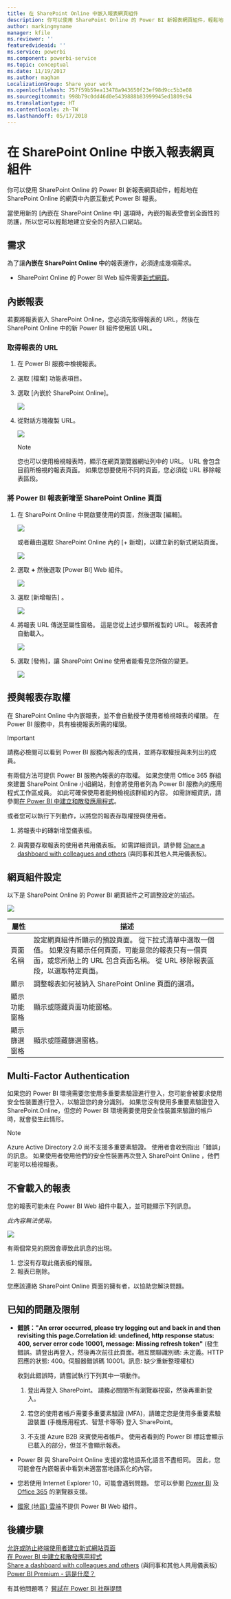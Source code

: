 ```yaml
---
title: 在 SharePoint Online 中嵌入報表網頁組件
description: 你可以使用 SharePoint Online 的 Power BI 新報表網頁組件，輕鬆地在 SharePoint Online 的網頁中內嵌互動式 Power BI 報表。
author: markingmyname
manager: kfile
ms.reviewer: ''
featuredvideoid: ''
ms.service: powerbi
ms.component: powerbi-service
ms.topic: conceptual
ms.date: 11/19/2017
ms.author: maghan
LocalizationGroup: Share your work
ms.openlocfilehash: 757f59b59ea13478a943650f23ef98d9cc5b3e08
ms.sourcegitcommit: 998b79c0dd46d0e5439888b83999945ed1809c94
ms.translationtype: HT
ms.contentlocale: zh-TW
ms.lasthandoff: 05/17/2018
---
```

# <a name="embed-with-report-web-part-in-sharepoint-online"></a>在 SharePoint Online 中嵌入報表網頁組件

你可以使用 SharePoint Online 的 Power BI 新報表網頁組件，輕鬆地在 SharePoint Online 的網頁中內嵌互動式 Power BI 報表。

當使用新的 [內嵌在 SharePoint Online 中] 選項時，內嵌的報表受會到全面性的防護，所以您可以輕鬆地建立安全的內部入口網站。

## <a name="requirements"></a>需求

為了讓**內嵌在 SharePoint Online 中**的報表運作，必須達成幾項需求。

* SharePoint Online 的 Power BI Web 組件需要[新式網頁](https://support.office.com/article/Allow-or-prevent-creation-of-modern-site-pages-by-end-users-c41d9cc8-c5c0-46b4-8b87-ea66abc6e63b)。

## <a name="embed-your-report"></a>內嵌報表

若要將報表嵌入 SharePoint Online，您必須先取得報表的 URL，然後在 SharePoint Online 中的新 Power BI 組件使用該 URL。

### <a name="get-a-url-to-your-report"></a>取得報表的 URL

1. 在 Power BI 服務中檢視報表。

2. 選取 [檔案] 功能表項目。

3. 選取 [內嵌於 SharePoint Online]。
   
    ![](media/service-embed-report-spo/powerbi-file-menu.png)

4. 從對話方塊複製 URL。

    ![](media/service-embed-report-spo/powerbi-embed-link-sharepoint.png)

   > [!NOTE]
   > 您也可以使用檢視報表時，顯示在網頁瀏覽器網址列中的 URL。 URL 會包含目前所檢視的報表頁面。 如果您想要使用不同的頁面，您必須從 URL 移除報表區段。

### <a name="add-the-power-bi-report-to-a-sharepoint-online-page"></a>將 Power BI 報表新增至 SharePoint Online 頁面

1. 在 SharePoint Online 中開啟要使用的頁面，然後選取 [編輯]。

    ![](media/service-embed-report-spo/powerbi-sharepoint-edit-page.png)

    或者藉由選取 SharePoint Online 內的 [+ 新增]，以建立新的新式網站頁面。

    ![](media/service-embed-report-spo/powerbi-sharepoint-new-page.png)

2. 選取 **+** 然後選取 [Power BI] Web 組件。

    ![](media/service-embed-report-spo/powerbi-sharepoint-new-web-part.png)

3. 選取 [新增報告] 。

    ![](media/service-embed-report-spo/powerbi-sharepoint-new-report.png)

4. 將報表 URL 傳送至屬性窗格。 這是您從上述步驟所複製的 URL。 報表將會自動載入。

    ![](media/service-embed-report-spo/powerbi-sharepoint-new-web-part-properties.png)

5. 選取 [發佈]，讓 SharePoint Online 使用者能看見您所做的變更。

    ![](media/service-embed-report-spo/powerbi-sharepoint-report-loaded.png)

## <a name="granting-access-to-reports"></a>授與報表存取權

在 SharePoint Online 中內嵌報表，並不會自動授予使用者檢視報表的權限。 在 Power BI 服務中，具有檢視報表所需的權限。

> [!IMPORTANT]
> 請務必檢閱可以看到 Power BI 服務內報表的成員，並將存取權授與未列出的成員。

有兩個方法可提供 Power BI 服務內報表的存取權。 如果您使用 Office 365 群組來建置 SharePoint Online 小組網站，則會將使用者列為 Power BI 服務內的應用程式工作區成員。 如此可確保使用者能夠檢視該群組的內容。 如需詳細資訊，請參閱[在 Power BI 中建立和散發應用程式](service-create-distribute-apps.md)。

或者您可以執行下列動作，以將您的報表存取權授與使用者。

1. 將報表中的磚新增至儀表板。

2. 與需要存取報表的使用者共用儀表板。 如需詳細資訊，請參閱 [Share a dashboard with colleagues and others](service-share-dashboards.md) (與同事和其他人共用儀表板)。

## <a name="web-part-settings"></a>網頁組件設定

以下是 SharePoint Online 的 Power BI 網頁組件之可調整設定的描述。

![](media/service-embed-report-spo/powerbi-sharepoint-web-part-properties.png)

| 屬性 | 描述 |
| --- | --- |
| 頁面名稱 |設定網頁組件所顯示的預設頁面。 從下拉式清單中選取一個值。 如果沒有顯示任何頁面，可能是您的報表只有一個頁面，或您所貼上的 URL 包含頁面名稱。 從 URL 移除報表區段，以選取特定頁面。 |
| 顯示 |調整報表如何被納入 SharePoint Online 頁面的選項。 |
| 顯示功能窗格 |顯示或隱藏頁面功能窗格。 |
| 顯示篩選窗格 |顯示或隱藏篩選窗格。 |

## <a name="multi-factor-authentication"></a>Multi-Factor Authentication

如果您的 Power BI 環境需要您使用多重要素驗證進行登入，您可能會被要求使用安全性裝置進行登入，以驗證您的身分識別。 如果您沒有使用多重要素驗證登入 SharePoint.Online，但您的 Power BI 環境需要使用安全性裝置來驗證的帳戶時，就會發生此情形。

> [!NOTE]
> Azure Active Directory 2.0 尚不支援多重要素驗證。 使用者會收到指出「錯誤」的訊息。 如果使用者使用他們的安全性裝置再次登入 SharePoint Online ，他們可能可以檢視報表。

## <a name="reports-that-do-not-load"></a>不會載入的報表

您的報表可能未在 Power BI Web 組件中載入，並可能顯示下列訊息。

*此內容無法使用。*

![](media/service-embed-report-spo/powerbi-sharepoint-report-not-found.png)

有兩個常見的原因會導致此訊息的出現。

1. 您沒有存取此儀表板的權限。
2. 報表已刪除。

您應該連絡 SharePoint Online 頁面的擁有者，以協助您解決問題。

## <a name="known-issues-and-limitations"></a>已知的問題及限制

* **錯誤："An error occurred, please try logging out and back in and then revisiting this page.Correlation id: undefined, http response status: 400, server error code 10001, message: Missing refresh token"** (發生錯誤。請登出再登入，然後再次前往此頁面。相互關聯識別碼: 未定義。HTTP 回應的狀態: 400。伺服器錯誤碼 10001。訊息: 缺少重新整理權杖)
  
  收到此錯誤時，請嘗試執行下列其中一項動作。
  
  1. 登出再登入 SharePoint。 請務必關閉所有瀏覽器視窗，然後再重新登入。

  2. 若您的使用者帳戶需要多重要素驗證 (MFA)，請確定您是使用多重要素驗證裝置 (手機應用程式、智慧卡等等) 登入 SharePoint。
  
  3. 不支援 Azure B2B 來賓使用者帳戶。 使用者看到的 Power BI 標誌會顯示已載入的部分，但並不會顯示報表。

* Power BI 與 SharePoint Online 支援的當地語系化語言不盡相同。 因此，您可能會在內嵌報表中看到未適當當地語系化的內容。

* 您若使用 Internet Explorer 10，可能會遇到問題。 您可以參閱 [Power BI](service-browser-support.md) 及 [Office 365](https://products.office.com/office-system-requirements#Browsers-section) 的瀏覽器支援。

* [國家 (地區) 雲端](https://powerbi.microsoft.com/en-us/clouds/)不提供 Power BI Web 組件。 

## <a name="next-steps"></a>後續步驟

[允許或防止終端使用者建立新式網站頁面](https://support.office.com/article/Allow-or-prevent-creation-of-modern-site-pages-by-end-users-c41d9cc8-c5c0-46b4-8b87-ea66abc6e63b)  
[在 Power BI 中建立和散發應用程式](service-create-distribute-apps.md)  
[Share a dashboard with colleagues and others](service-share-dashboards.md) (與同事和其他人共用儀表板)  
[Power BI Premium - 這是什麼？](service-premium.md)  

有其他問題嗎？ [嘗試在 Power BI 社群提問](http://community.powerbi.com/) 


